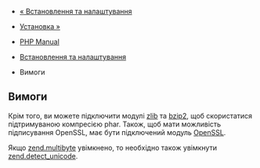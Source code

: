 - [« Встановлення та налаштування](phar.setup.md)
- [Установка »](phar.installation.md)

- [PHP Manual](index.md)
- [Встановлення та налаштування](phar.setup.md)
- Вимоги

## Вимоги

Крім того, ви можете підключити модулі [zlib](book.zlib.md) та
[bzip2](book.bzip2.md), щоб скористатися підтримуваною
компресією phar. Також, щоб мати можливість підписування OpenSSL,
має бути підключений модуль [OpenSSL](book.openssl.md).

Якщо [zend.multibyte](ini.core.md#ini.zend.multibyte) увімкнено, то
необхідно також увімкнути
[zend.detect_unicode](ini.core.md#ini.zend.detect-unicode).

